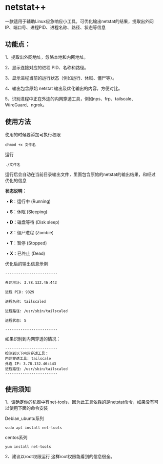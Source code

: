 # netstat++
一款适用于辅助Linux应急响应小工具，可优化输出netstat的结果，提取出外网IP、端口号、进程PID、进程名称、路径、状态等信息
## **功能点：**

1、提取出外网地址，忽略本地和内网地址。

2、显示连接对应的进程 PID、名称和路径。

3、显示进程当前的运行状态（例如运行、休眠、僵尸等）。

4、输出包含原始 netstat 输出及优化输出的内容，方便对比。

5、识别进程中正在外连的内网穿透工具，例如nps、frp、tailscale、WireGuard、ngrok。


## **使用方法**

使用的时候要添加可执行权限

```
chmod +x 文件名
```

运行

```
./文件名
```

运行后会自动在当前目录输出文件，里面包含原始的netstat的输出结果，和经过优化的信息

**状态说明：**

​	•	**R**：运行中 (Running)

​	•	**S**：休眠 (Sleeping)

​	•	**D**：磁盘等待 (Disk sleep)

​	•	**Z**：僵尸进程 (Zombie)

​	•	**T**：暂停 (Stopped)

​	•	**X**：已终止 (Dead)

优化后的输出信息示例

```
------------------------

外网地址: 3.78.132.46:443

进程 PID: 9329

进程名称: tailscaled

进程路径: /usr/sbin/tailscaled

进程状态: S

------------------------
```

如果识别到内网穿透的情况：

```
------------------------
检测到以下内网穿透工具：
内网穿透工具: tailscale
外连 IP: 3.78.132.46:443
进程路径: /usr/sbin/tailscaled
------------------------
```

## **使用须知**

1、请确定你的机器中有net-tools，因为此工具依靠的是netstat命令，如果没有可以使用下面的命令安装

Debian_ubuntu系列

```
sudo apt install net-tools
```

centos系列

```
yum install net-tools
```

2、建议以root权限运行 这样root权限能看到的信息很全。

